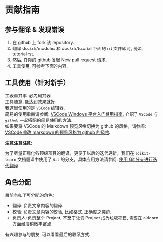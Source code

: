 # 贡献指南

## 参与翻译 & 发现错误

1. 在 github 上 fork 该 repository.
2. 翻译 doc/zh/modules 和 doc/zh/tutorial 下面的 rst 文件即可, 例如, tutorial.rst.
3. 然后, 在你的 github 发起 New pull request 请求.
4. 工具使用, 可参考下面的内容.

## 工具使用（针对新手）

工欲善其事, 必先利其器 ...  
工具随意, 能达到效果就好.  
我这里使用的是 `VSCode` 编辑器.  
简易的使用指南请参阅: [VSCode Windows 平台入门使用指南](help/vscode-windows-usage.md), 介绍了 `VSCode` 与 `github` 一起搭配的简易使用的方法.  
如果要将 VSCode 的 Markdown 预览风格切换为 github 的风格，请参阅: [VSCode 修改 markdown 的预览风格为 github 的风格](help/vscode-markdown-preview-github-style.md).

**注意注意注意:**  

为了尽量正规化各顶级项目的翻译，更便于以后的迭代更新，我们在 `scikit-learn` 文档翻译中使用了 `Git` 的分支，具体应用方法请参阅: [使用 Git 分支进行迭代翻译](help/git-branch-usage.md).

## 角色分配

目前有如下可分配的角色: 

* 翻译: 负责文章内容的翻译.
* 校验: 负责文章内容的校验, 比如格式, 正确度之类的.
* 负责人: 负责整个 Projcet, 不至于让该 Project 成为垃圾项目, 需要在 sklearn 方面经验稍微丰富点.

有兴趣参与的朋友, 可以看看最后的联系方式.
